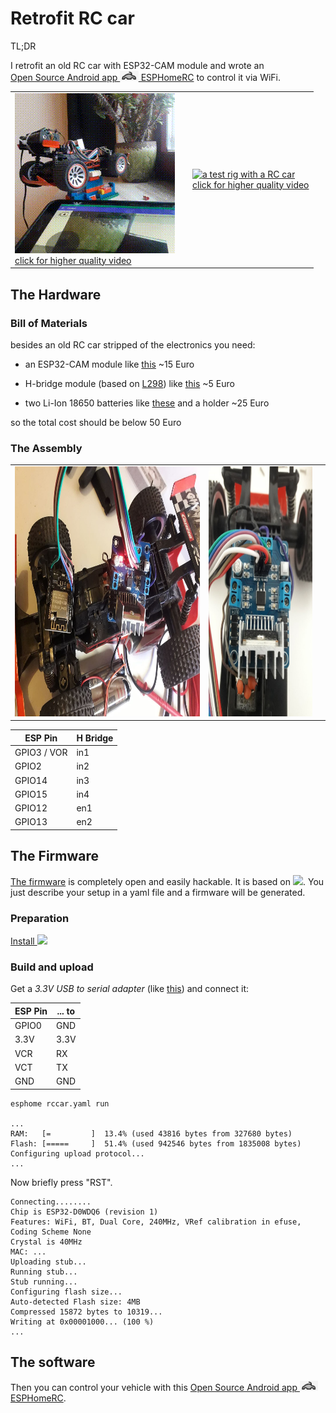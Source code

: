 
# Retrofit RC car

TL;DR

I retrofit an old RC car with ESP32-CAM module and wrote an  
<a href="https://github.com/rnauber/ESPHomeRC">Open Source Android app <img src="https://raw.githubusercontent.com/rnauber/ESPHomeRC/master/logo3.png" height="16" > ESPHomeRC</a> to control it via WiFi.  




|   |   |   | 
|---|---|---|
| [![a test rig with a RC car](media/testrig.gif "a test rig with a RC car")<br> click for higher quality video](media/testrig.mp4)  |   |   [![a test rig with a RC car](media/drive.gif "test drive")<br> click for higher quality video](media/drive.mp4)|  



## The Hardware
### Bill of Materials
besides an old RC car stripped of the electronics you need:

* an ESP32-CAM module like [this](https://www.amazon.de/gp/product/B08BL6VG76/ref=ppx_yo_dt_b_asin_title_o01_s01?ie=UTF8&psc=1)
~15 Euro

* H-bridge module (based on [L298](https://www.st.com/resource/en/datasheet/l298.pdf)) like [this](https://www.amazon.de/DollaTek-Controller-Board-Modul-verdoppeln-Smart-Auto-Roboter/dp/B07DK6Q8F9/ref=pd_sbs_3?pd_rd_w=YfmdQ&pf_rd_p=c47a53d1-d94f-481c-a018-dcea8bd5c736&pf_rd_r=19XZHN6QXJM3M1M12XJW&pd_rd_r=7e4fbca7-6231-4c72-b9dd-0d53c0ab2fb4&pd_rd_wg=XVdYy&pd_rd_i=B07DK6Q8F9&psc=1)
~5 Euro
* two Li-Ion 18650 batteries like [these](https://www.amazon.de/kraftmax-Pack-18650er-Akku-Schutzschaltung/dp/B08PL1HRBQ/ref=sr_1_3?__mk_de_DE=%C3%85M%C3%85%C5%BD%C3%95%C3%91) and a holder ~25 Euro

so the total cost should be below 50 Euro

### The Assembly

|   |   |   | 
|---|---|---|
| <img src="media/assembly1.jpg" height="400"> | <img src="media/assembly2.jpg" height="400"> |


|ESP Pin |   H Bridge           | 
|--------|--------------|
|GPIO3 / VOR  | in1 |
|GPIO2     | in2 |
|GPIO14   | in3 |
|GPIO15   | in4 |
|GPIO12   | en1 |
|GPIO13   | en2 |

## The Firmware
[The firmware](firmware/rccar.yaml) is completely open and easily hackable. 
It is based on <a href="https://esphome.io/"><img src="https://esphome.io/_images/logo-text.png" height="16" ></a>. You just describe your setup in a yaml file and a firmware will be generated.

### Preparation
<a href="https://esphome.io/guides/getting_started_command_line.html#installation">Install  <img src="https://esphome.io/_images/logo-text.png" height="16"></a>

### Build  and upload

Get a *3.3V USB to serial adapter* (like [this](https://www.amazon.de/gp/product/B089YTXK8V?psc=1)) and connect it:

|ESP Pin |  ... to         | 
|--------|--------------|
|GPIO0  | GND |
|3.3V     | 3.3V |
|VCR  | RX |
|VCT   | TX  |
|GND  | GND  |



```
esphome rccar.yaml run 

...
RAM:   [=         ]  13.4% (used 43816 bytes from 327680 bytes)
Flash: [=====     ]  51.4% (used 942546 bytes from 1835008 bytes)
Configuring upload protocol...
...
```
Now briefly press "RST".
```
Connecting........
Chip is ESP32-D0WDQ6 (revision 1)
Features: WiFi, BT, Dual Core, 240MHz, VRef calibration in efuse, Coding Scheme None
Crystal is 40MHz
MAC: ...
Uploading stub...
Running stub...
Stub running...
Configuring flash size...
Auto-detected Flash size: 4MB
Compressed 15872 bytes to 10319...
Writing at 0x00001000... (100 %)
...
```



## The software
Then you can control your vehicle with this <a href="https://github.com/rnauber/ESPHomeRC">Open Source Android app <img src="https://raw.githubusercontent.com/rnauber/ESPHomeRC/master/logo3.png" height="16" > ESPHomeRC</a>.





